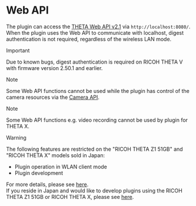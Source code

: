 # Web API

The plugin can access the [THETA Web API v2.1](../theta-web-api-v2.1/README.md) via `http://localhost:8080/`.  
When the plugin uses the Web API to communicate with localhost, digest authentication is not required, regardless of the wireless LAN mode.  

> [!IMPORTANT]  
> Due to known bugs, digest authentication is required on RICOH THETA V with firmware version 2.50.1 and earlier.  

> [!NOTE]
> Some Web API functions cannot be used while the plugin has control of the camera resources via the [Camera API](camera-api.md).    

> [!NOTE]
> Some Web API functions e.g. video recording cannot be used by plugin for THETA X.  

> [!WARNING]  
> The following features are restricted on the "RICOH THETA Z1 51GB" and "RICOH THETA X" models sold in Japan:  
> 
> * Plugin operation in WLAN client mode  
> * Plugin development  
> 
> For more details, please see [here](https://topics.theta360.com/en/news/2021-04-28/).  
> If you reside in Japan and would like to develop plugins using the RICOH THETA Z1 51GB or RICOH THETA X, please see [here](https://webform.ricoh.com/form/pub/e00101/support51gb).  
